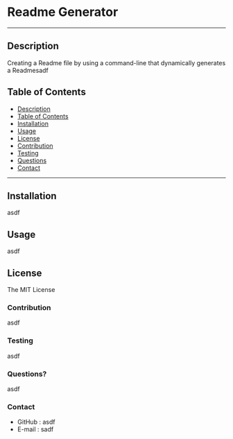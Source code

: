 # Readme Generator

***

## Description
Creating a Readme file by using a command-line that dynamically generates a Readmesadf

## Table of Contents
<ul>
    <li><a href="#description">Description</a></li>
    <li><a href="#table of contents">Table of Contents</a></li>
    <li><a href="#installation">Installation</a></li>
    <li><a href="#usage">Usage</a></li>
    <li><a href="#license">License</a></li>
    <li><a href="#contribution">Contribution</a></li>
    <li><a href="#testing">Testing</a></li>
    <li><a href="#questions">Questions</a></li>
    <li><a href="#contact">Contact</a></li>
</ul>

***

## Installation
asdf

## Usage
asdf

## License
The MIT License

### Contribution
asdf

### Testing
asdf

### Questions?
asdf

### Contact
* GitHub : asdf
* E-mail : sadf

